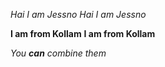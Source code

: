 *Hai I am Jessno*
_Hai I am Jessno_

**I am from Kollam**
__I am from Kollam__

_You **can** combine them_
